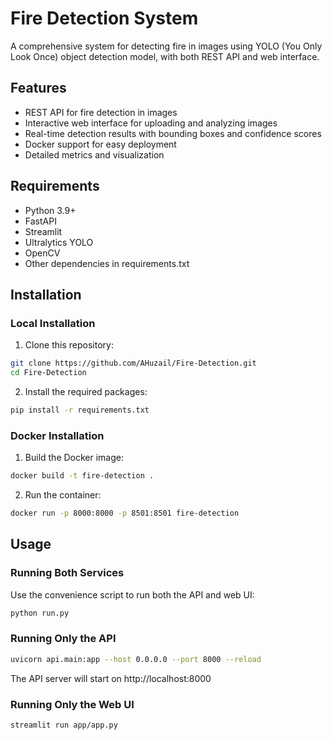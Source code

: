 # Fire Detection System

A comprehensive system for detecting fire in images using YOLO (You Only Look Once) object detection model, with both REST API and web interface.


## Features

- REST API for fire detection in images
- Interactive web interface for uploading and analyzing images
- Real-time detection results with bounding boxes and confidence scores
- Docker support for easy deployment
- Detailed metrics and visualization

## Requirements

- Python 3.9+
- FastAPI
- Streamlit
- Ultralytics YOLO
- OpenCV
- Other dependencies in requirements.txt

## Installation

### Local Installation

1. Clone this repository:
```bash
git clone https://github.com/AHuzail/Fire-Detection.git
cd Fire-Detection
```

2. Install the required packages:
```bash
pip install -r requirements.txt
```


### Docker Installation

1. Build the Docker image:
```bash
docker build -t fire-detection .
```

2. Run the container:
```bash
docker run -p 8000:8000 -p 8501:8501 fire-detection
```

## Usage

### Running Both Services

Use the convenience script to run both the API and web UI:

```bash
python run.py
```

### Running Only the API

```bash
uvicorn api.main:app --host 0.0.0.0 --port 8000 --reload
```

The API server will start on http://localhost:8000

### Running Only the Web UI

```bash
streamlit run app/app.py
```
